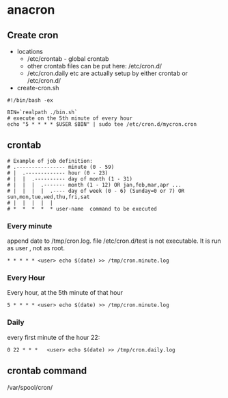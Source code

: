 # anacron

## Create cron
* locations
  * /etc/crontab - global crontab
  * other crontab files can be put here: /etc/cron.d/
  * /etc/cron.daily etc are actually setup by either crontab or /etc/cron.d/
* create-cron.sh
```
#!/bin/bash -ex

BIN=`realpath ./bin.sh`
# execute on the 5th minute of every hour
echo "5 * * * * $USER $BIN" | sudo tee /etc/cron.d/mycron.cron
```

## crontab
```
# Example of job definition:
# .---------------- minute (0 - 59)
# |  .------------- hour (0 - 23)
# |  |  .---------- day of month (1 - 31)
# |  |  |  .------- month (1 - 12) OR jan,feb,mar,apr ...
# |  |  |  |  .---- day of week (0 - 6) (Sunday=0 or 7) OR sun,mon,tue,wed,thu,fri,sat
# |  |  |  |  |
# *  *  *  *  * user-name  command to be executed

```
### Every minute
append date to /tmp/cron.log. file /etc/cron.d/test is not executable. It is run as user <user>, not as root.
```
* * * * * <user> echo $(date) >> /tmp/cron.minute.log
```
### Every Hour
Every hour, at the 5th minute of that hour
```
5 * * * * <user> echo $(date) >> /tmp/cron.minute.log
```
  
### Daily
every first minute of the hour 22:
```
0 22 * * *   <user> echo $(date) >> /tmp/cron.daily.log
```

## crontab command
/var/spool/cron/<user>

